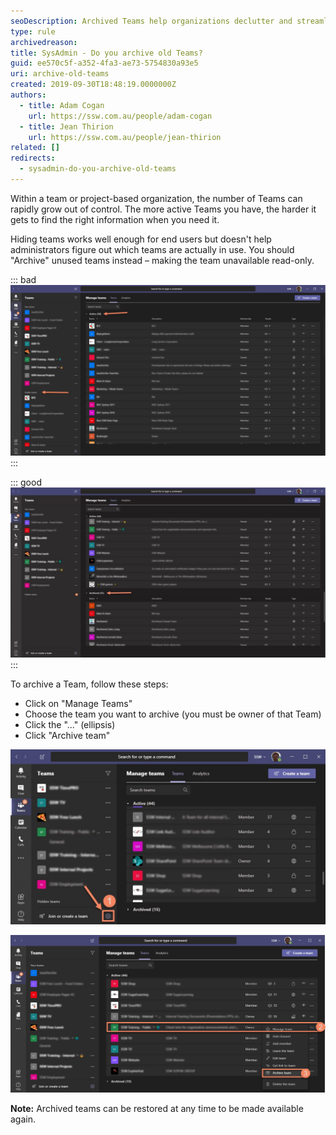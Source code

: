 ```yaml
---
seoDescription: Archived Teams help organizations declutter and streamline their Microsoft Teams experience by removing inactive or obsolete teams from view.
type: rule
archivedreason:
title: SysAdmin - Do you archive old Teams?
guid: ee570c5f-a352-4fa3-ae73-5754830a93e5
uri: archive-old-teams
created: 2019-09-30T18:48:19.0000000Z
authors:
  - title: Adam Cogan
    url: https://ssw.com.au/people/adam-cogan
  - title: Jean Thirion
    url: https://ssw.com.au/people/jean-thirion
related: []
redirects:
  - sysadmin-do-you-archive-old-teams
---
```


Within a team or project-based organization, the number of Teams can rapidly grow out of control. The more active Teams you have, the harder it gets to find the right information when you need it.

<!--endintro-->

Hiding teams works well enough for end users but doesn't help administrators figure out which teams are actually in use. You should "Archive" unused teams instead – making the team unavailable read-only.

::: bad  
![Figure: Bad example - Lots of old and test teams](old-teams-bad.png)  
:::

::: good  
![Figure: Good example - Old teams are archived](old-teams-good.jpg)  
:::

To archive a Team, follow these steps:

* Click on "Manage Teams"
* Choose the team you want to archive (you must be owner of that Team)
* Click the "..." (ellipsis)
* Click "Archive team"

![Figure: Clicking "Manage Teams"](old-teams-how1.jpg)

![Figure: Clicking "Ellipsis" | "Archive Team"](old-teams-how2.png)

**Note:** Archived teams can be restored at any time to be made available again.
